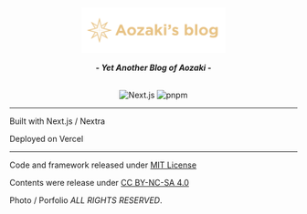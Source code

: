 <div align=center>
  <img src="/public/logo/logo_dark.svg" alt="aozaki's blog" width="50%" height="50%" />
  
  <b>- <em>Yet Another Blog of Aozaki</em> -</b>
  
  <br>
  <a href="https://nextjs.org/" target="_blank" rel="noopener noreferrer"><img style="display: inline-block;" src="https://img.shields.io/badge/Next.js-black?style=flat-square&logo=next.js&logoColor=white" alt="Next.js" /></a>
  <a href="https://pnpm.io/" target="_blank" rel="noopener noreferrer"><img style="display: inline-block;" src="https://img.shields.io/badge/pnpm-%236C78AF.svg?style=flat-square&logo=pnpm&logoColor=white" alt="pnpm" />  </a>
</div>

---

Built with Next.js / Nextra

Deployed on Vercel

---

Code and framework released under [MIT License](https://github.com/aozaki-kuro/aozaki-next-blog/blob/master/LICENSE)

Contents were release under [CC BY-NC-SA 4.0](https://creativecommons.org/licenses/by-sa/4.0/)

Photo / Porfolio _ALL RIGHTS RESERVED_.
